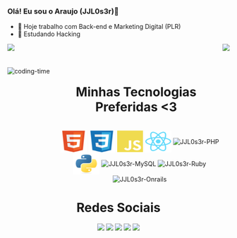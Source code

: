 ### Olá! Eu sou o Araujo (JJL0s3r)👋


- 🔭 Hoje trabalho com Back-end e Marketing Digital (PLR)
- 🌱 Estudando Hacking

<!--
<div>
    <a href="https://araujocode.netlify.app/"></a>
    <img height="180em" src="https://github-readme-stats.vercel.app/api?username=JJL0s3r&show_icons=true&theme=dracula&include_all_commits=true&count_private=true" />
    <img height="180em" src="https://github-readme-stats.vercel.app/api/wakatime?username=JJL0s3r" />
    

</div>
-->

<div>
  
  <img  height="180em" src="https://github-readme-stats.vercel.app/api?username=JJL0s3r&show_icons=true&theme=great-gatsby&include_all_commits=true&count_private=true"/>
  <img align="right" height="180em" src="https://github-readme-stats.vercel.app/api/top-langs/?username=JJL0s3r&layout=compact&langs_count=16&theme=great-gatsby"/>
</div>
<br>

<div  align="center"> 
  <div style="display: inline_block"><br>
    <img align="left" height="250" alt="coding-time" src="code.gif">
    <h1 align="center">Minhas Tecnologias Preferidas <3</h1>


        
<div style="display: inline_block"><br>
      <img align="center" alt="JJL0s3r-HTML" height="50" width="60" src="https://raw.githubusercontent.com/devicons/devicon/master/icons/html5/html5-original.svg">
  <img align="center" alt="JJL0s3r-CSS" height="50" width="60" src="https://raw.githubusercontent.com/devicons/devicon/master/icons/css3/css3-original.svg">
  <img align="center" alt="JJL0s3r-Js" height="50" width="60" src="https://raw.githubusercontent.com/devicons/devicon/master/icons/javascript/javascript-plain.svg">
  <img align="center" alt="JJL0s3r-React" height="50" width="60" src="https://raw.githubusercontent.com/devicons/devicon/master/icons/react/react-original.svg">
  <img align="center" alt="JJL0s3r-PHP" height="50" width="60"  src="https://cdn.jsdelivr.net/gh/devicons/devicon/icons/php/php-original.svg" />
  <img align="center" alt="JJL0s3r-Python" height="50" width="60" src="https://raw.githubusercontent.com/devicons/devicon/master/icons/python/python-original.svg">
  <img align="center" alt="JJL0s3r-MySQL" height="60" width="70" src="https://cdn.jsdelivr.net/gh/devicons/devicon/icons/mysql/mysql-original-wordmark.svg" />
  <img align="center" alt="JJL0s3r-Ruby" height="50" width="60" src="https://cdn.jsdelivr.net/gh/devicons/devicon/icons/ruby/ruby-original.svg" />
  <img align="center" alt="JJL0s3r-Onrails" height="50" width="60" src="https://cdn.jsdelivr.net/gh/devicons/devicon/icons/rails/rails-original-wordmark.svg" >
</div>
   </div>
    
  
  <h1 align="center">Redes Sociais</h1>
    <div> 
  <a href="https://www.youtube.com/channel/UCrOcWtDQez3eterfyK8-u2A" target="_blank"><img src="https://img.shields.io/badge/YouTube-FF0000?style=for-the-badge&logo=youtube&logoColor=white" target="_blank"></a>
  <a href="https://instagram.com/ealvesjj" target="_blank"><img src="https://img.shields.io/badge/-Instagram-%23E4405F?style=for-the-badge&logo=instagram&logoColor=white" target="_blank"></a>
 	<a href="https://www.twitch.tv/JJL0s3r" target="_blank"><img src="https://img.shields.io/badge/Twitch-9146FF?style=for-the-badge&logo=twitch&logoColor=white" target="_blank"></a>
  <a href = "mailto:d.aaraujo.ti@gmail.com"><img src="https://img.shields.io/badge/-Gmail-%23333?style=for-the-badge&logo=gmail&logoColor=white" target="_blank"></a>
  <a href="https://www.linkedin.com/in/daniel-araujo-0043a0273/" target="_blank"><img src="https://img.shields.io/badge/-LinkedIn-%230077B5?style=for-the-badge&logo=linkedin&logoColor=white" target="_blank"></a> 
  
</div>
</div>

